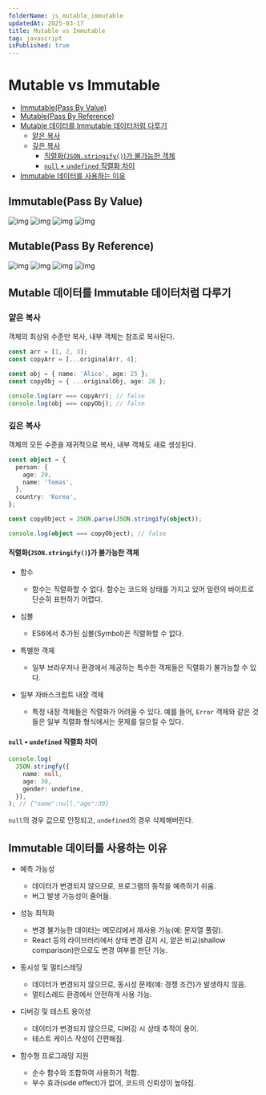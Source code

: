 ```yaml
---
folderName: js_mutable_immutable
updatedAt: 2025-03-17
title: Mutable vs Immutable
tag: javascript
isPublished: true
---
```


# Mutable vs Immutable

- [Immutable(Pass By Value)](#immutablepass-by-value)
- [Mutable(Pass By Reference)](#mutablepass-by-reference)
- [Mutable 데이터를 Immutable 데이터처럼 다루기](#mutable-데이터를-immutable-데이터처럼-다루기)
  - [얕은 복사](#얕은-복사)
  - [깊은 복사](#깊은-복사)
    - [직렬화(`JSON.stringify()`)가 불가능한 객체](#직렬화jsonstringify가-불가능한-객체)
    - [`null` • `undefined` 직렬화 차이](#null--undefined-직렬화-차이)
- [Immutable 데이터를 사용하는 이유](#immutable-데이터를-사용하는-이유)

## Immutable(Pass By Value)

![img](images/pass_by_value_1.png)
![img](images/pass_by_value_2.png)
![img](images/pass_by_value_3.png)
![img](images/pass_by_value_4.png)

## Mutable(Pass By Reference)

![img](images/pass_by_reference_1.png)
![img](images/pass_by_reference_2.png)
![img](images/pass_by_reference_3.png)
![img](images/pass_by_reference_4.png)

## Mutable 데이터를 Immutable 데이터처럼 다루기

### 얕은 복사

객체의 최상위 수준만 복사, 내부 객체는 참조로 복사된다.

```ts
const arr = [1, 2, 3];
const copyArr = [...originalArr, 4];

const obj = { name: 'Alice', age: 25 };
const copyObj = { ...originalObj, age: 26 };

console.log(arr === copyArr); // false
console.log(obj === copyObj); // false
```

### 깊은 복사

객체의 모든 수준을 재귀적으로 복사, 내부 객체도 새로 생성된다.

```ts
const object = {
  person: {
    age: 20,
    name: 'Tomas',
  },
  country: 'Korea',
};

const copyObject = JSON.parse(JSON.stringify(object));

console.log(object === copyObject); // false
```

#### 직렬화(`JSON.stringify()`)가 불가능한 객체

- 함수

  - 함수는 직렬화할 수 없다. 함수는 코드와 상태를 가지고 있어 일련의 바이트로 단순히 표현하기 어렵다.

- 심볼

  - ES6에서 추가된 심볼(Symbol)은 직렬화할 수 없다.

- 특별한 객체

  - 일부 브라우저나 환경에서 제공하는 특수한 객체들은 직렬화가 불가능할 수 있다.

- 일부 자바스크립트 내장 객체

  - 특정 내장 객체들은 직렬화가 어려울 수 있다. 예를 들어, `Error` 객체와 같은 것들은 일부 직렬화 형식에서는 문제를 일으킬 수 있다.

#### `null` • `undefined` 직렬화 차이

```ts
console.log(
  JSON.stringfy({
    name: null,
    age: 30,
    gender: undefine,
  }),
); // {"name":null,"age":30}
```

`null`의 경우 값으로 인정되고, `undefined`의 경우 삭제해버린다.

## Immutable 데이터를 사용하는 이유

- 예측 가능성

  - 데이터가 변경되지 않으므로, 프로그램의 동작을 예측하기 쉬움.
  - 버그 발생 가능성이 줄어듦.

- 성능 최적화

  - 변경 불가능한 데이터는 메모리에서 재사용 가능(예: 문자열 풀링).
  - React 등의 라이브러리에서 상태 변경 감지 시, 얕은 비교(shallow comparison)만으로도 변경 여부를 판단 가능.

- 동시성 및 멀티스레딩

  - 데이터가 변경되지 않으므로, 동시성 문제(예: 경쟁 조건)가 발생하지 않음.
  - 멀티스레드 환경에서 안전하게 사용 가능.

- 디버깅 및 테스트 용이성

  - 데이터가 변경되지 않으므로, 디버깅 시 상태 추적이 용이.
  - 테스트 케이스 작성이 간편해짐.

- 함수형 프로그래밍 지원

  - 순수 함수와 조합하여 사용하기 적합.
  - 부수 효과(side effect)가 없어, 코드의 신뢰성이 높아짐.
